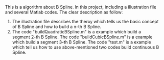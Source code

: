 This is a algorithm about B Spline. In this project, including a illustration file and several Matlab codes. 
The clear description as follow:
1) The illustration file describes the theroy which tells us the basic concept of B Spline and how to build a n-th B Spline.
2) The code "buildQuadraticBSpline.m" is a example which build a segment 2-th B Spline. 
   The code "buildCubicBSpline.m" is a example which build a segment 3-th B Spline.
   The code "test.m" is a example which tell us how to use above-mentioned two codes build continuous B Spline.

